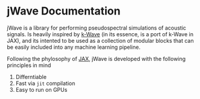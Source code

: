 # jWave Documentation

jWave is a library for performing pseudospectral simulations of acoustic signals. Is heavily inspired by [k-Wave](http://www.k-wave.org/) (in its essence, is a port of k-Wave in JAX), and its intented to be used as a collection of modular blocks that can be easily included into any machine learning pipeline.

Following the phylosophy of [JAX](https://jax.readthedocs.io/en/stable/), jWave is developed with the following principles in mind

1. Differntiable
2. Fast via `jit` compilation
3. Easy to run on GPUs